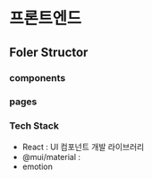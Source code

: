 # 프론트엔드

## Foler Structor

### components

### pages

### Tech Stack

- React : UI 컴포넌트 개발 라이브러리
- @mui/material :
- emotion
